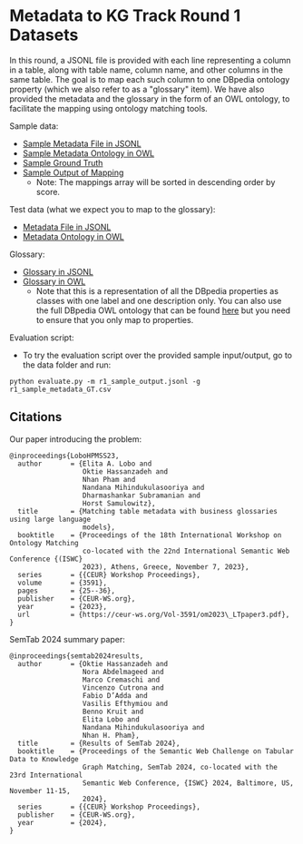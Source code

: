 # Metadata to KG Track Round 1 Datasets

In this round, a JSONL file is provided with each line representing a column in a table, along with table name, column name, and other columns in the same table. The goal is to map each such column to one DBpedia ontology property (which we also refer to as a "glossary" item). We have also provided the metadata and the glossary in the form of an OWL ontology, to facilitate the mapping using ontology matching tools.

Sample data:
- [Sample Metadata File in JSONL](r1_sample_metadata.jsonl)
- [Sample Metadata Ontology in OWL](r1_sample_metadata.owl)
- [Sample Ground Truth](r1_sample_GT.csv)
- [Sample Output of Mapping](r1_sample_output.jsonl)
  - Note: The mappings array will be sorted in descending order by score.

Test data (what we expect you to map to the glossary):
- [Metadata File in JSONL](r1_test_metadata.jsonl)
- [Metadata Ontology in OWL](r1_test_metadata.owl)

Glossary:
- [Glossary in JSONL](r1_glossary.jsonl)
- [Glossary in OWL](r1_glossary.owl)
  - Note that this is a representation of all the DBpedia properties as classes with one label and one description only. You can also use the full DBpedia OWL ontology that can be found [here](https://github.com/dbpedia/dbpedia/tree/master/ontology) but you need to ensure that you only map to properties.

Evaluation script:
- To try the evaluation script over the provided sample input/output, go to the data folder and run:
```
python evaluate.py -m r1_sample_output.jsonl -g r1_sample_metadata_GT.csv
```

## Citations

Our paper introducing the problem:
```
@inproceedings{LoboHPMSS23,
  author       = {Elita A. Lobo and
                  Oktie Hassanzadeh and
                  Nhan Pham and
                  Nandana Mihindukulasooriya and
                  Dharmashankar Subramanian and
                  Horst Samulowitz},
  title        = {Matching table metadata with business glossaries using large language
                  models},
  booktitle    = {Proceedings of the 18th International Workshop on Ontology Matching
                  co-located with the 22nd International Semantic Web Conference {(ISWC}
                  2023), Athens, Greece, November 7, 2023},
  series       = {{CEUR} Workshop Proceedings},
  volume       = {3591},
  pages        = {25--36},
  publisher    = {CEUR-WS.org},
  year         = {2023},
  url          = {https://ceur-ws.org/Vol-3591/om2023\_LTpaper3.pdf},
}
```

SemTab 2024 summary paper:

```
@inproceedings{semtab2024results,
  author       = {Oktie Hassanzadeh and
                  Nora Abdelmageed and
                  Marco Cremaschi and
                  Vincenzo Cutrona and
                  Fabio D’Adda and
                  Vasilis Efthymiou and
                  Benno Kruit and
                  Elita Lobo and
                  Nandana Mihindukulasooriya and
                  Nhan H. Pham},
  title        = {Results of SemTab 2024},
  booktitle    = {Proceedings of the Semantic Web Challenge on Tabular Data to Knowledge
                  Graph Matching, SemTab 2024, co-located with the 23rd International
                  Semantic Web Conference, {ISWC} 2024, Baltimore, US, November 11-15,
                  2024},
  series       = {{CEUR} Workshop Proceedings},
  publisher    = {CEUR-WS.org},
  year         = {2024},
}
```
